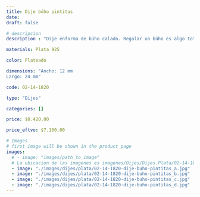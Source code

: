 ```yaml
---
title: Dije búho pintitas
date: 
draft: false

# descripcion
description : "Dije enforma de búho calado. Regalar un búho es algo totalmente positivo porque simbólicamente este animal está dotado de sabiduría, por ello, recibir uno de estos amuletos significa que te están deseando visión, protección, buena suerte y conocimiento."

materials: Plata 925

color: Plateado

dimensions: "Ancho: 12 mm 
Largo: 24 mm"

code: 02-14-1820

type: "Dijes"

categories: []

price: $8.420,00

price_eftvo: $7.160,00

# Images
# first image will be shown in the product page
images:
  # - image: "images/path_to_image"
  # La ubicacion de las imagenes es imagenes/Dijes/Dijes.Plata/02-14-1820-dije-buho-pintitas
  - image: "./images/dijes/plata/02-14-1820-dije-buho-pintitas_a.jpg"
  - image: "./images/dijes/plata/02-14-1820-dije-buho-pintitas_b.jpg"
  - image: "./images/dijes/plata/02-14-1820-dije-buho-pintitas_c.jpg"
  - image: "./images/dijes/plata/02-14-1820-dije-buho-pintitas_d.jpg"
---
```

